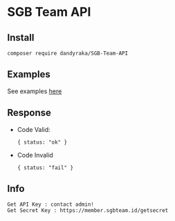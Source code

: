 # SGB Team API

## Install

    composer require dandyraka/SGB-Team-API

## Examples
See examples [here](examples)

## Response
- Code Valid:
  
      { status: "ok" }

- Code Invalid

      { status: "fail" }

## Info
    Get API Key : contact admin!
    Get Secret Key : https://member.sgbteam.id/getsecret
